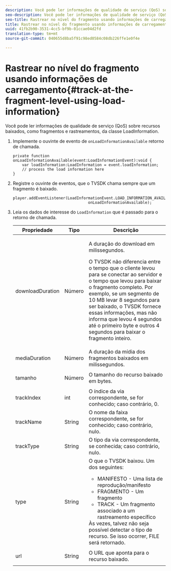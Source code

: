 ```yaml
---
description: Você pode ler informações de qualidade de serviço (QoS) sobre recursos baixados, como fragmentos e rastreamentos, da classe LoadInformation.
seo-description: Você pode ler informações de qualidade de serviço (QoS) sobre recursos baixados, como fragmentos e rastreamentos, da classe LoadInformation.
seo-title: Rastrear no nível do fragmento usando informações de carregamento
title: Rastrear no nível do fragmento usando informações de carregamento
uuid: 41fb2b90-3531-4cc5-bf9b-01ccae04d2fd
translation-type: tm+mt
source-git-commit: 040655d8ba5f91c98ed0584c08db226ffe1e0f4e

---
```



# Rastrear no nível do fragmento usando informações de carregamento{#track-at-the-fragment-level-using-load-information}

Você pode ler informações de qualidade de serviço (QoS) sobre recursos baixados, como fragmentos e rastreamentos, da classe LoadInformation.

1. Implemente o ouvinte de evento de `onLoadInformationAvailable` retorno de chamada.

   ```
   private function onLoadInformationAvailable(event:LoadInformationEvent):void { 
       var loadInformation:LoadInformation = event.loadInformation; 
       // process the load information here     
   }
   ```

1. Registre o ouvinte de eventos, que o TVSDK chama sempre que um fragmento é baixado.

   ```
   player.addEventListener(LoadInformationEvent.LOAD_INFORMATION_AVAILABLE,  
                                    onLoadInformationAvailable);
   ```

1. Leia os dados de interesse do `LoadInformation` que é passado para o retorno de chamada.

   <table id="table_75E61A2EB25E435DB631166A7FF64757"> 
   <thead> 
   <tr> 
      <th colname="col01" class="entry"> Propriedade </th> 
      <th colname="col1" class="entry"> Tipo </th> 
      <th colname="col2" class="entry"> Descrição </th> 
   </tr> 
   </thead>
   <tbody> 
   <tr> 
      <td colname="col01"> <span class="codeph"> downloadDuration </span> </td> 
      <td colname="col1"> <p>Número </p> </td> 
      <td colname="col2"> <p>A duração do download em milissegundos. </p> <p>O TVSDK não diferencia entre o tempo que o cliente levou para se conectar ao servidor e o tempo que levou para baixar o fragmento completo. Por exemplo, se um segmento de 10 MB levar 8 segundos para ser baixado, o TVSDK fornece essas informações, mas não informa que levou 4 segundos até o primeiro byte e outros 4 segundos para baixar o fragmento inteiro. </p> </td> 
   </tr> 
   <tr> 
      <td colname="col01"> <span class="codeph"> mediaDuration </span> </td> 
      <td colname="col1"> <p>Número </p> </td> 
      <td colname="col2"> A duração da mídia dos fragmentos baixados em milissegundos. </td> 
   </tr> 
   <tr> 
      <td colname="col01"> <span class="codeph"> tamanho </span> </td> 
      <td colname="col1"> <p>Número </p> </td> 
      <td colname="col2"> O tamanho do recurso baixado em bytes. </td> 
   </tr> 
   <tr> 
      <td colname="col01"> <span class="codeph"> trackIndex </span> </td> 
      <td colname="col1"> <p>int </p> </td> 
      <td colname="col2"> O índice da via correspondente, se for conhecido; caso contrário, 0. </td> 
   </tr> 
   <tr> 
      <td colname="col01"> <span class="codeph"> trackName </span> </td> 
      <td colname="col1"> <p>String </p> </td> 
      <td colname="col2"> O nome da faixa correspondente, se for conhecido; caso contrário, nulo. </td> 
   </tr> 
   <tr> 
      <td colname="col01"> <span class="codeph"> trackType </span> </td> 
      <td colname="col1"> <p>String </p> </td> 
      <td colname="col2"> O tipo da via correspondente, se conhecida; caso contrário, nulo. </td> 
   </tr> 
   <tr> 
      <td colname="col01"> <span class="codeph"> type </span> </td> 
      <td colname="col1"> <p>String </p> </td> 
      <td colname="col2"> O que o TVSDK baixou. Um dos seguintes: 
      <ul id="ul_FA02F42D109344F4866073908CA4E835"> 
      <li id="li_0E2D3EBCAB58477FB5EA526C54FACFFB">MANIFESTO - Uma lista de reprodução/manifesto </li> 
      <li id="li_D7894C2F0CB64C909C6398288EA5683A">FRAGMENTO - Um fragmento </li> 
      <li id="li_4D4FEDB7704C411B80891B5028B0C20E">TRACK - Um fragmento associado a um rastreamento específico </li> 
      </ul> Às vezes, talvez não seja possível detectar o tipo de recurso. Se isso ocorrer, FILE será retornado. </td> 
   </tr> 
   <tr> 
      <td colname="col01"> <span class="codeph"> url </span> </td> 
      <td colname="col1"> <p>String </p> </td> 
      <td colname="col2"> O URL que aponta para o recurso baixado. </td> 
   </tr> 
   </tbody> 
   </table>
